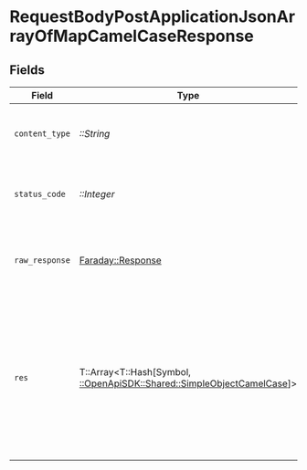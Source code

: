 # RequestBodyPostApplicationJsonArrayOfMapCamelCaseResponse


## Fields

| Field                                                                                                                  | Type                                                                                                                   | Required                                                                                                               | Description                                                                                                            | Example                                                                                                                |
| ---------------------------------------------------------------------------------------------------------------------- | ---------------------------------------------------------------------------------------------------------------------- | ---------------------------------------------------------------------------------------------------------------------- | ---------------------------------------------------------------------------------------------------------------------- | ---------------------------------------------------------------------------------------------------------------------- |
| `content_type`                                                                                                         | *::String*                                                                                                             | :heavy_check_mark:                                                                                                     | HTTP response content type for this operation                                                                          |                                                                                                                        |
| `status_code`                                                                                                          | *::Integer*                                                                                                            | :heavy_check_mark:                                                                                                     | HTTP response status code for this operation                                                                           |                                                                                                                        |
| `raw_response`                                                                                                         | [Faraday::Response](https://www.rubydoc.info/gems/faraday/Faraday/Response)                                            | :heavy_check_mark:                                                                                                     | Raw HTTP response; suitable for custom response parsing                                                                |                                                                                                                        |
| `res`                                                                                                                  | T::Array<T::Hash[Symbol, [::OpenApiSDK::Shared::SimpleObjectCamelCase](../../models/shared/simpleobjectcamelcase.md)]> | :heavy_minus_sign:                                                                                                     | OK                                                                                                                     | [<br/>{<br/>"mapElem1": "...",<br/>"mapElem2": "..."<br/>},<br/>{<br/>"mapElem1": "...",<br/>"mapElem2": "..."<br/>}<br/>] |